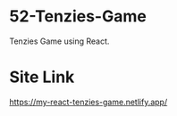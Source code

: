 # 52-Tenzies-Game
 Tenzies Game using React.

# Site Link
https://my-react-tenzies-game.netlify.app/
